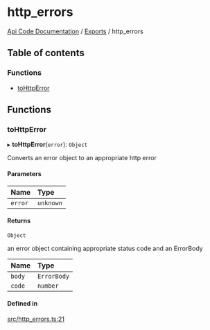 # http\_errors
 
[Api Code Documentation](../README.md) / [Exports](../modules.md) / http\_errors

## Table of contents

### Functions

- [toHttpError](http_errors.md#tohttperror)

## Functions

### toHttpError

▸ **toHttpError**(`error`): `Object`

Converts an error object to an appropriate http error

#### Parameters

| Name | Type |
| :------ | :------ |
| `error` | `unknown` |

#### Returns

`Object`

an error object containing appropriate status code and an ErrorBody

| Name | Type |
| :------ | :------ |
| `body` | `ErrorBody` |
| `code` | `number` |

#### Defined in

[src/http_errors.ts:21](https://github.com/openkfw/TruBudget/blob/aca360d/api/src/http_errors.ts#L21)
